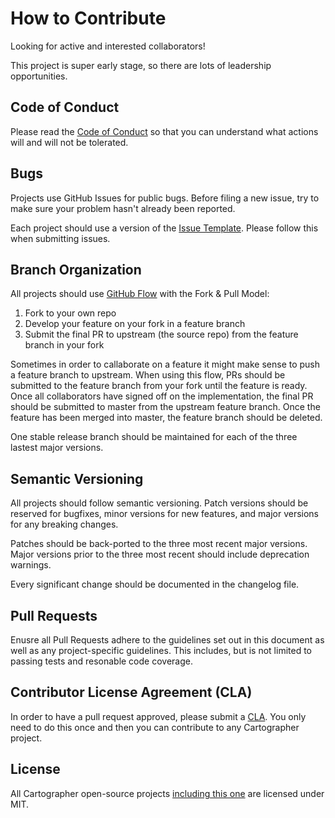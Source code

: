# How to Contribute

Looking for active and interested collaborators!

This project is super early stage, so there are lots of leadership opportunities.

## Code of Conduct

Please read the [Code of Conduct](https://github.com/cartographer-sh/contributing/blob/master/CODE-OF-CONDUCT.md) so that you can understand what actions will and will not be tolerated.

## Bugs

Projects use GitHub Issues for public bugs. Before filing a new issue, try to make sure your problem hasn't already been reported.

Each project should use a version of the [Issue Template](https://github.com/cartographer-sh/contributing/blob/master/ISSUE-TEMPLATE.md). Please follow this when submitting issues.

## Branch Organization

All projects should use [GitHub Flow](https://guides.github.com/introduction/flow/) with the Fork & Pull Model:

1. Fork to your own repo
2. Develop your feature on your fork in a feature branch
3. Submit the final PR to upstream (the source repo) from the feature branch in your fork

Sometimes in order to callaborate on a feature it might make sense to push a feature branch to upstream. When using this flow, PRs should be submitted to the feature branch from your fork until the feature is ready. Once all collaborators have signed off on the implementation, the final PR should be submitted to master from the upstream feature branch. Once the feature has been merged into master, the feature branch should be deleted.

One stable release branch should be maintained for each of the three lastest major versions.

## Semantic Versioning

All projects should follow semantic versioning. Patch versions should be reserved for bugfixes, minor versions for new features, and major versions for any breaking changes.

Patches should be back-ported to the three most recent major versions. Major versions prior to the three most recent should include deprecation warnings.

Every significant change should be documented in the changelog file.

## Pull Requests

Enusre all Pull Requests adhere to the guidelines set out in this document as well as any project-specific guidelines. This includes, but is not limited to passing tests and resonable code coverage.

## Contributor License Agreement (CLA)

In order to have a pull request approved, please submit a [CLA](https://github.com/cartographer-sh/contributing/blob/master/CLA.md). You only need to do this once and then you can contribute to any Cartographer project.

## License

All Cartographer open-source projects [including this one](https://github.com/cartographer-sh/contributing/blob/master/LICENSE) are licensed under MIT.
